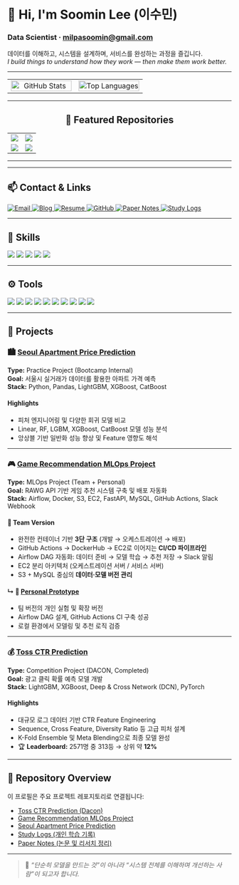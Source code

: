 # 👋 Hi, I'm **Soomin Lee (이수민)**
### Data Scientist · [milpasoomin@gmail.com](mailto:milpasoomin@gmail.com)

데이터를 이해하고, 시스템을 설계하며, 서비스를 완성하는 과정을 즐깁니다.  
*I build things to understand how they work — then make them work better.*

---


<!-- Stats x Two (full-width, transparent, side-by-side) -->
<table align="center" width="100%" style="table-layout:fixed;">
  <tr>
    <td align="center" valign="top" width="50%">
      <img
        src="https://github-readme-stats.vercel.app/api?username=Leesoomin97&show_icons=true&include_all_commits=true&count_private=true&theme=transparent&hide_border=true&rank_icon=percentile"
        alt="GitHub Stats"
        style="display:block;width:100%;height:auto;"
      />
    </td>
    <td align="center" valign="top" width="50%">
      <!-- 오른쪽은 '언어 비율' 카드로 고정 -->
      <img
        src="https://github-readme-stats.vercel.app/api/top-langs/?username=Leesoomin97&layout=compact&langs_count=8&theme=transparent&hide_border=true&v=5"
        alt="Top Languages"
        style="display:block;width:100%;height:auto;"
      />
    </td>
  </tr>
</table>


---

<!-- Featured Repositories: README 내부에 'pin' 카드(2열) -->
<h2 align="center">📌 Featured Repositories</h2>

<table align="center" width="100%">
  <tr>
    <td align="center" width="50%">
      <a href="https://github.com/Leesoomin97/mlops-game_recommendation_project_team3">
        <img src="https://github-readme-stats.vercel.app/api/pin/?username=Leesoomin97&repo=mlops-game_recommendation_project_team3&theme=transparent&hide_border=true" />
      </a>
    </td>
    <td align="center" width="50%">
      <a href="https://github.com/Leesoomin97/toss_ctr_dacon_project">
        <img src="https://github-readme-stats.vercel.app/api/pin/?username=Leesoomin97&repo=toss_ctr_dacon_project&theme=transparent&hide_border=true" />
      </a>
    </td>
  </tr>
  <tr>
    <td align="center" width="50%">
      <a href="https://github.com/Leesoomin97/upstage-ml-regression-ml_3-soomin">
        <img src="https://github-readme-stats.vercel.app/api/pin/?username=Leesoomin97&repo=upstage-ml-regression-ml_3-soomin&theme=transparent&hide_border=true" />
      </a>
    </td>
    <td align="center" width="50%">
      <a href="https://github.com/Leesoomin97/study-logs">
        <img src="https://github-readme-stats.vercel.app/api/pin/?username=Leesoomin97&repo=study-logs&theme=transparent&hide_border=true" />
      </a>
    </td>
  </tr>
</table>

---

---
## 📫 Contact & Links
<p align="left">
  <a href="https://mail.google.com/mail/?view=cm&fs=1&to=milpasoomin@gmail.com" target="_blank">
    <img src="https://img.shields.io/badge/Email-EA4335?style=for-the-badge&logo=gmail&logoColor=white" alt="Email"/>
  </a>
  <a href="https://blog.naver.com/milpa" target="_blank">
    <img src="https://img.shields.io/badge/Blog-03C75A?style=for-the-badge&logo=naver&logoColor=white" alt="Blog"/>
  </a>
  <a href="./resume/soomin_lee_resume_public.pdf" target="_blank">
    <img src="https://img.shields.io/badge/Resume-6A5ACD?style=for-the-badge&logo=readme&logoColor=white" alt="Resume"/>
  </a>
  <a href="https://github.com/Leesoomin97" target="_blank">
    <img src="https://img.shields.io/badge/GitHub-181717?style=for-the-badge&logo=github&logoColor=white" alt="GitHub"/>
  </a>
  <a href="https://github.com/Leesoomin97/paper-notes" target="_blank">
    <img src="https://img.shields.io/badge/Paper_Notes-4A154B?style=for-the-badge&logo=readthedocs&logoColor=white" alt="Paper Notes"/>
  </a>
  <a href="https://github.com/Leesoomin97/study-logs" target="_blank">
    <img src="https://img.shields.io/badge/Study_Logs-F37626?style=for-the-badge&logo=jupyter&logoColor=white" alt="Study Logs"/>
  </a>
</p>

---

## 🧠 Skills
<p>
  <img src="https://img.shields.io/badge/Python-3776AB?style=for-the-badge&logo=python&logoColor=white"/>
  <img src="https://img.shields.io/badge/PyTorch-EE4C2C?style=for-the-badge&logo=pytorch&logoColor=white"/>
  <img src="https://img.shields.io/badge/scikit--learn-F7931E?style=for-the-badge&logo=scikitlearn&logoColor=white"/>
  <img src="https://img.shields.io/badge/LightGBM-4CBB17?style=for-the-badge"/>
  <img src="https://img.shields.io/badge/XGBoost-EB5E0B?style=for-the-badge"/>
</p>

---

## ⚙️ Tools
<p>
  <img src="https://img.shields.io/badge/Docker-2496ED?style=for-the-badge&logo=docker&logoColor=white"/>
  <img src="https://img.shields.io/badge/Airflow-017CEE?style=for-the-badge&logo=apacheairflow&logoColor=white"/>
  <img src="https://img.shields.io/badge/FastAPI-009688?style=for-the-badge&logo=fastapi&logoColor=white"/>
  <img src="https://img.shields.io/badge/AWS_EC2-FF9900?style=for-the-badge&logo=amazonaws&logoColor=white"/>
  <img src="https://img.shields.io/badge/MySQL-4479A1?style=for-the-badge&logo=mysql&logoColor=white"/>
  <img src="https://img.shields.io/badge/S3-569A31?style=for-the-badge&logo=amazons3&logoColor=white"/>
  <img src="https://img.shields.io/badge/GitHub_Actions-2088FF?style=for-the-badge&logo=githubactions&logoColor=white"/>
  <img src="https://img.shields.io/badge/Slack-4A154B?style=for-the-badge&logo=slack&logoColor=white"/>
  <img src="https://img.shields.io/badge/Notion-000000?style=for-the-badge&logo=notion&logoColor=white"/>
  <img src="https://img.shields.io/badge/VSCode-007ACC?style=for-the-badge&logo=visualstudiocode&logoColor=white"/>
</p>


---

## 🧩 Projects

### 🏙️ [Seoul Apartment Price Prediction](https://github.com/Leesoomin97/upstage-ml-regression-ml_3-soomin)
**Type:** Practice Project (Bootcamp Internal)  
**Goal:** 서울시 실거래가 데이터를 활용한 아파트 가격 예측  
**Stack:** Python, Pandas, LightGBM, XGBoost, CatBoost  

#### Highlights
- 피처 엔지니어링 및 다양한 회귀 모델 비교  
- Linear, RF, LGBM, XGBoost, CatBoost 모델 성능 분석  
- 앙상블 기반 일반화 성능 향상 및 Feature 영향도 해석  

---

### 🎮 [Game Recommendation MLOps Project](https://github.com/Leesoomin97/mlops-game_recommendation_project_team3)
**Type:** MLOps Project (Team + Personal)  
**Goal:** RAWG API 기반 게임 추천 시스템 구축 및 배포 자동화  
**Stack:** Airflow, Docker, S3, EC2, FastAPI, MySQL, GitHub Actions, Slack Webhook  

#### 🧱 Team Version
- 완전한 컨테이너 기반 **3단 구조** (개발 → 오케스트레이션 → 배포)  
- GitHub Actions → DockerHub → EC2로 이어지는 **CI/CD 파이프라인**  
- Airflow DAG 자동화: 데이터 준비 → 모델 학습 → 추천 저장 → Slack 알림  
- EC2 분리 아키텍처 (오케스트레이션 서버 / 서비스 서버)  
- S3 + MySQL 중심의 **데이터·모델 버전 관리**

#### ↳ 🧪 [Personal Prototype](https://github.com/Leesoomin97/Previous_version_mlops_game_recommendation_soomin)
- 팀 버전의 개인 실험 및 확장 버전  
- Airflow DAG 설계, GitHub Actions CI 구축 성공  
- 로컬 환경에서 모델링 및 추천 로직 검증  

---

### 💰 [Toss CTR Prediction](https://github.com/Leesoomin97/toss_ctr_dacon_project)
**Type:** Competition Project (DACON, Completed)  
**Goal:** 광고 클릭 확률 예측 모델 개발  
**Stack:** LightGBM, XGBoost, Deep & Cross Network (DCN), PyTorch  

#### Highlights
- 대규모 로그 데이터 기반 CTR Feature Engineering  
- Sequence, Cross Feature, Diversity Ratio 등 고급 피처 설계  
- K-Fold Ensemble 및 Meta Blending으로 최종 모델 완성  
- 🏆 **Leaderboard:** 2571명 중 313등 → 상위 약 **12%**

---

## 📂 Repository Overview

이 프로필은 주요 프로젝트 레포지토리로 연결됩니다:
- [Toss CTR Prediction (Dacon)](https://github.com/Leesoomin97/toss_ctr_dacon_project)
- [Game Recommendation MLOps Project](https://github.com/Leesoomin97/mlops-game_recommendation_project_team3)
- [Seoul Apartment Price Prediction](https://github.com/Leesoomin97/upstage-ml-regression-ml_3-soomin)
- [Study Logs (개인 학습 기록)](https://github.com/Leesoomin97/study-logs)
- [Paper Notes (논문 및 리서치 정리)](https://github.com/Leesoomin97/paper-notes)

---

> 📌 *“단순히 모델을 만드는 것”이 아니라 “시스템 전체를 이해하며 개선하는 사람”이 되고자 합니다.*
